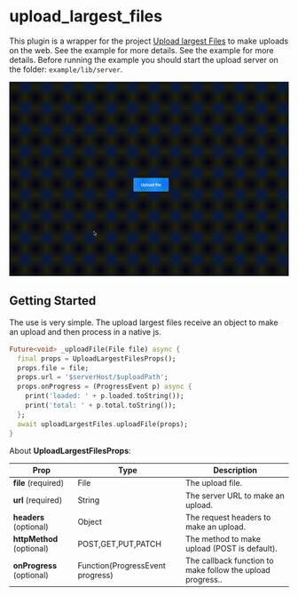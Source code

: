 # upload_largest_files

<!--
[![Upload largest files: Tests](https://github.com/emirdeliz/upload_largest_files/actions/workflows/main.yml/badge.svg)](https://github.com/emirdeliz/upload_largest_files/actions/workflows/main.yml) -->

This plugin is a wrapper for the project [Upload largest Files](https://github.com/emirdeliz/upload-largest-files) to make uploads on the web. See the example for more details. See the example for more details. Before running the example you should start the upload server on the folder: `example/lib/server`.

<img src="https://raw.githubusercontent.com/emirdeliz/upload_largest_files/master/doc/demo.gif" width="600" height="auto" alt="Upload largest files - example"/>

## Getting Started

The use is very simple. The upload largest files receive an object to make an upload and then process in a native js.

```dart
Future<void> _uploadFile(File file) async {
  final props = UploadLargestFilesProps();
  props.file = file;
  props.url = '$serverHost/$uploadPath';
  props.onProgress = (ProgressEvent p) async {
    print('loaded: ' + p.loaded.toString());
    print('total: ' + p.total.toString());
  };
  await uploadLargestFiles.uploadFile(props);
}
```

About **UploadLargestFilesProps**:

| **Prop**                  | **Type**                         | **Description**                                            |
| ------------------------- | -------------------------------- | ---------------------------------------------------------- |
| **file** (required)       | File                             | The upload file.                                           |
| **url** (required)        | String                           | The server URL to make an upload.                          |
| **headers** (optional)    | Object                           | The request headers to make an upload.                     |
| **httpMethod** (optional) | POST,GET,PUT,PATCH               | The method to make upload (POST is default).               |
| **onProgress** (optional) | Function(ProgressEvent progress) | The callback function to make follow the upload progress.. |

